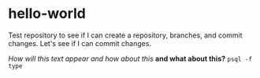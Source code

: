 # hello-world
Test repository to see if I can create a repository, branches, and commit changes.
Let's see if I can commit changes.

*How will this text appear*
_and how about this_
**and what about this?**
```psql -f type```
